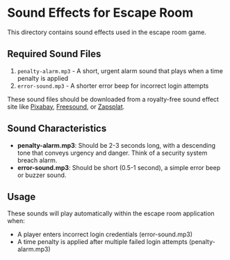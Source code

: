 # Sound Effects for Escape Room

This directory contains sound effects used in the escape room game.

## Required Sound Files

1. `penalty-alarm.mp3` - A short, urgent alarm sound that plays when a time penalty is applied
2. `error-sound.mp3` - A shorter error beep for incorrect login attempts

These sound files should be downloaded from a royalty-free sound effect site like [Pixabay](https://pixabay.com/sound-effects/), [Freesound](https://freesound.org/), or [Zapsplat](https://www.zapsplat.com/).

## Sound Characteristics

- **penalty-alarm.mp3**: Should be 2-3 seconds long, with a descending tone that conveys urgency and danger. Think of a security system breach alarm.
- **error-sound.mp3**: Should be short (0.5-1 second), a simple error beep or buzzer sound.

## Usage

These sounds will play automatically within the escape room application when:
- A player enters incorrect login credentials (error-sound.mp3)
- A time penalty is applied after multiple failed login attempts (penalty-alarm.mp3) 